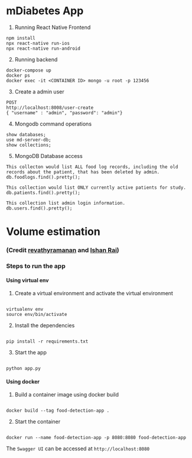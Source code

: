 # mDiabetes App

1. Running React Native Frontend

```
npm install
npx react-native run-ios
npx react-native run-android
```

2. Running backend

```
docker-compose up
docker ps
docker exec -it <CONTAINER ID> mongo -u root -p 123456
```

3. Create a admin user

```
POST
http://localhost:8008/user-create
{ "username" : "admin", "password": "admin"}
```

4. Mongodb command operations

```
show databases;
use md-server-db;
show collections;
```

5. MongoDB Database access

```
This collecton would list ALL food log records, including the old records about the patient, that has been deleted by admin.
db.foodlogs.find().pretty();
```

```
This collection would list ONLY currently active patients for study.
db.patients.find().pretty();
```

```
This collection list admin login information.
db.users.find().pretty();

```

# Volume estimation

### (Credit [revathyramanan](https://github.com/revathyramanan) and [Ishan Rai](https://github.com/ishanrai05))

### Steps to run the app

#### Using virtual env

1. Create a virtual environment and activate the virtual environment

```

virtualenv env
source env/bin/activate

```

2. Install the dependencies

```

pip install -r requirements.txt

```

3. Start the app

```

python app.py

```

#### Using docker

1. Build a container image using docker build

```

docker build --tag food-detection-app .

```

2. Start the container

```

docker run --name food-detection-app -p 8080:8080 food-detection-app

```

The `Swagger UI` can be accessed at `http://localhost:8080`

```

```
